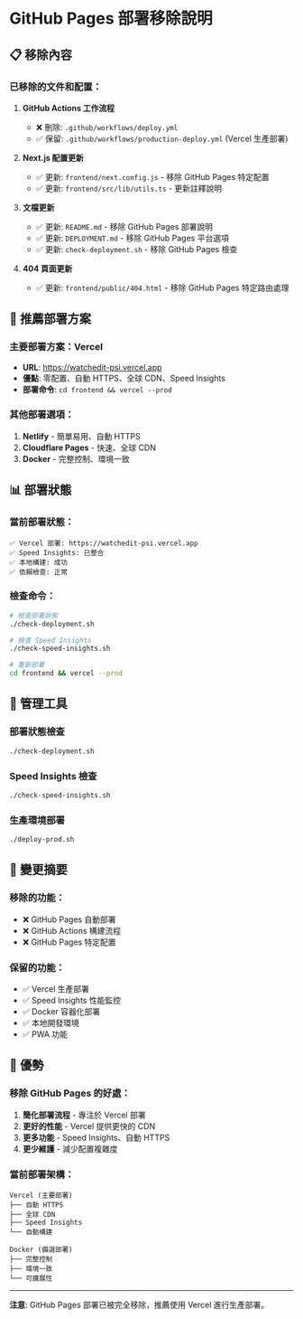 # GitHub Pages 部署移除說明

## 📋 移除內容

### 已移除的文件和配置：

1. **GitHub Actions 工作流程**
   - ❌ 刪除: `.github/workflows/deploy.yml`
   - ✅ 保留: `.github/workflows/production-deploy.yml` (Vercel 生產部署)

2. **Next.js 配置更新**
   - ✅ 更新: `frontend/next.config.js` - 移除 GitHub Pages 特定配置
   - ✅ 更新: `frontend/src/lib/utils.ts` - 更新註釋說明

3. **文檔更新**
   - ✅ 更新: `README.md` - 移除 GitHub Pages 部署說明
   - ✅ 更新: `DEPLOYMENT.md` - 移除 GitHub Pages 平台選項
   - ✅ 更新: `check-deployment.sh` - 移除 GitHub Pages 檢查

4. **404 頁面更新**
   - ✅ 更新: `frontend/public/404.html` - 移除 GitHub Pages 特定路由處理

## 🚀 推薦部署方案

### 主要部署方案：Vercel
- **URL**: https://watchedit-psi.vercel.app
- **優點**: 零配置、自動 HTTPS、全球 CDN、Speed Insights
- **部署命令**: `cd frontend && vercel --prod`

### 其他部署選項：
1. **Netlify** - 簡單易用、自動 HTTPS
2. **Cloudflare Pages** - 快速、全球 CDN
3. **Docker** - 完整控制、環境一致

## 📊 部署狀態

### 當前部署狀態：
```
✅ Vercel 部署: https://watchedit-psi.vercel.app
✅ Speed Insights: 已整合
✅ 本地構建: 成功
✅ 依賴檢查: 正常
```

### 檢查命令：
```bash
# 檢查部署狀態
./check-deployment.sh

# 檢查 Speed Insights
./check-speed-insights.sh

# 重新部署
cd frontend && vercel --prod
```

## 🔧 管理工具

### 部署狀態檢查
```bash
./check-deployment.sh
```

### Speed Insights 檢查
```bash
./check-speed-insights.sh
```

### 生產環境部署
```bash
./deploy-prod.sh
```

## 📝 變更摘要

### 移除的功能：
- ❌ GitHub Pages 自動部署
- ❌ GitHub Actions 構建流程
- ❌ GitHub Pages 特定配置

### 保留的功能：
- ✅ Vercel 生產部署
- ✅ Speed Insights 性能監控
- ✅ Docker 容器化部署
- ✅ 本地開發環境
- ✅ PWA 功能

## 🎯 優勢

### 移除 GitHub Pages 的好處：
1. **簡化部署流程** - 專注於 Vercel 部署
2. **更好的性能** - Vercel 提供更快的 CDN
3. **更多功能** - Speed Insights、自動 HTTPS
4. **更少維護** - 減少配置複雜度

### 當前部署架構：
```
Vercel (主要部署)
├── 自動 HTTPS
├── 全球 CDN
├── Speed Insights
└── 自動構建

Docker (備選部署)
├── 完整控制
├── 環境一致
└── 可擴展性
```

---

**注意**: GitHub Pages 部署已被完全移除，推薦使用 Vercel 進行生產部署。 